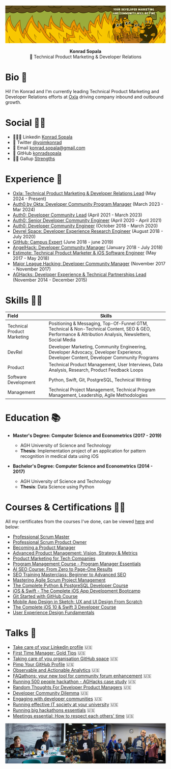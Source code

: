 ![](/Assets/ThisIsFine.png)

<p align="center">
<b> Konrad Sopala </b> <br>
🔧 Technical Product Marketing & Developer Relations <br>
</p>

# Bio 👋

Hi! I'm Konrad and I'm currently leading Technical Product Marketing and Developer Relations efforts at [Oxla](https://www.oxla.com/) driving company inbound and outbound growth.

# Social 🤜🤛

* 👨🏽‍🎓 Linkedin  [Konrad Sopala](https://www.linkedin.com/in/konradsopala/)
* 🐤 Twitter  [@yoimkonrad](https://x.com/yoimkonrad)
* 📧 Email  [konrad.sopala@gmail.com](konrad.sopala@gmail.com)
* 🐙 GitHub  [konradsopala](https://github.com/konradsopala)
* 💪🏼 Gallup [Strengths](/GallupInstitute/CliftonStrengthsFinder.md)

# Experience 🧓

* [Oxla: Technical Product Marketing & Developer Relations Lead](https://www.oxla.com/) (May 2024 - Present) <br>
* [Auth0 by Okta: Developer Community Program Manager](https://auth0.com/) (March 2023 - Mar 2024) <br>
* [Auth0: Developer Community Lead](https://auth0.com/) (April 2021 - March 2023) <br>
* [Auth0: Senior Developer Community Engineer](https://auth0.com/) (April 2020 - April 2021) <br>
* [Auth0: Developer Community Engineer](https://auth0.com/) (October 2018 - March 2020) <br>
* [Devrel Space: Developer Experience Research Engineer](https://twitter.com/devrelspace) (August 2018 - July 2020) <br>
* [GitHub: Campus Expert](https://githubcampus.expert/) (June 2018 - june 2019) <br>
* [AngelHack: Developer Community Manager](https://angelhack.com/) (January 2018 - July 2018) <br>
* [Estimote: Technical Product Marketer & iOS Software Engineer](https://estimote.com/) (May 2017 - May 2018) <br>
* [Major League Hacking: Developer Community Manager](https://mlh.io/) (November 2017 - November 2017) <br>
* [AGHacks: Developer Experience & Technical Partnerships Lead](https://www.facebook.com/AGHacks/?locale=pl_PL) (November 2014 - December 2015) <br>

# Skills 🙅‍♂️

|         Field                 | Skills                                                                                                                                                  |
|:------------------------------|---------------------------------------------------------------------------------------------------------------------------------------------------------|
| Technical Product Marketing   | Positioning & Messaging, Top-Of-Funnel GTM, Technical & Non-Technical Content, SEO & GEO, Performance & Attribution Analysis, Newsletters, Social Media |
|        DevRel                 | Developer Marketing, Community Engineering, Developer Advocacy, Developer Experience, Developer Content, Developer Community Programs                   |
|        Product                | Technical Product Management,  User Interviews, Data Analysis, Research, Product Feedback Loops                                                         |
|     Software Development      | Python, Swift, Git, PostgreSQL, Technical Writing                                                                                                       |
|      Management               | Technical Project Management, Technical Program Management, Leadership, Agile Methodologies                                                             |

# Education 📚

* **Master's Degree: Computer Science and Econometrics (2017 - 2019)**
    * AGH University of Science and Technology
    * **Thesis**: Implementation project of an application for pattern recognition in medical data using iOS

* **Bachelor's Degree: Computer Science and Econometrics (2014 - 2017)**
    * AGH University of Science and Technology
    * **Thesis**: Data Science using Python

# Courses & Certifications 👨‍🏫

All my certificates from the courses I've done, can be viewed [here](/Certificates) and below:

* [Professional Scrum Master](/Certificates/Scrum.org/ProfessionalScrumMasterKonradSopala.pdf)
* [Professional Scrum Product Owner](Certificates/Scrum.org/ProfessionalProductownerKonradSopala.pdf)
* [Becoming a Product Manager](/Certificates/Udemy/ProductManagerCourse.pdf)
* [Advanced Product Management: Vision, Strategy & Metrics](/Certificates/Udemy/VisionStrategyMetricsForProductManagers.pdf)
* [Product Marketing for Tech Companies](/Certificates/Udemy/ProductMarketingManagement.pdf)
* [Program Management Course - Program Manager Essentials](/Certificates/Udemy/ProgramManagementCourse.pdf)
* [AI SEO Course: From Zero to Page-One Results](/Certificates/Udemy/AISEOCourse.pdf)
* [SEO Training Masterclass: Beginner to Advanced SEO](/Certificates/Udemy/SEOTrainingMasterclass.pdf)
* [Mastering Agile Scrum Project Management](/Certificates/Udemy/AgileScrumProjectManagementCertificate.pdf)
* [The Complete Python & PostgreSQL Developer Course](/Certificates/Udemy/CompletePythonPostgreSQLCertificate.pdf)
* [iOS & Swift - The Complete iOS App Development Bootcamp](/Certificates/Udemy/CompleteiOSBootcamp.pdf)
* [Git Started with GitHub Course](/Certificates/Udemy/GitStartedWithGitHubCertificate.pdf)
* [Mobile App Design in Sketch: UX and UI Design From Scratch](/Certificates/Udemy/SketchCertificate.pdf)
* [The Complete iOS 10 & Swift 3 Developer Course](/Certificates/Udemy/iOSDeveloperCertificate.pdf)
* [User Experience Design Fundamentals](/Certificates/Udemy/UserExperienceFundamentalsCertificate.pdf)

# Talks 🎤

* [Take care of your Linkedin profile](/Presentations/TakeCareOfYourLinkedinLProfile.pdf) 🇺🇸<br>
* [First Time Manager: Gold Tips](/Presentations/FirstTimeManager.pdf) 🇺🇸<br>
* [Taking care of you organisation GitHub space](/Presentations/CompanyGitHubSpace.pdf) 🇺🇸<br>
* [Pimp Your GitHub Profile](/Presentations/PimpYourGitHubProfile.pdf) 🇺🇸<br>
* [Observable and Actionable Analytics](/Presentations/ObservableAndActionableAnalytics.pdf) 🇺🇸<br>
* [FAQathons: your new tool for community forum enhancement](/Presentations/FAQathons.pdf) 🇺🇸<br>
* [Running 500 people hackathon - AGHacks case study](/Presentations/Running500peoplehackathon.pdf) 🇺🇸<br>
* [Random Thoughts For Developer Product Managers](/Presentations/RandomThoughtsForDeveloperProductManagers.pdf) 🇺🇸<br>
* [Developer Community Dilemma](/Presentations/DeveloperCommunityDilemma.pdf) 🇺🇸<br>
* [Engaging with developer communities](/Presentations/EngagingWithDeveloperCommunity.pdf) 🇺🇸<br>
* [Running effective IT society at your university](/Presentations/GitHubCampusExpertsPresentation.pdf) 🇺🇸<br>
* [Running big hackathons essentials](/Presentations/RunningBigHackathons.pdf) 🇺🇸<br>
* [Meetings essential: How to respect each others' time](/Presentations/MeetingsEssentials.pdf) 🇺🇸<br>

![](/Assets/CoverBottom.png)
